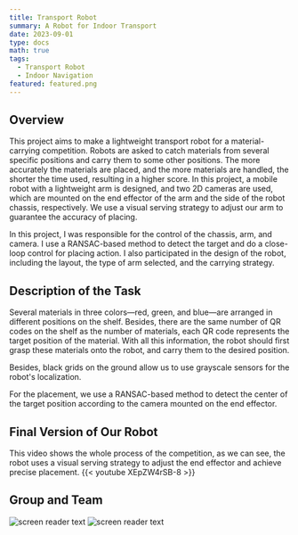 ```yaml
---
title: Transport Robot
summary: A Robot for Indoor Transport
date: 2023-09-01
type: docs
math: true
tags:
  - Transport Robot
  - Indoor Navigation
featured: featured.png
---
```


## Overview
This project aims to make a lightweight transport robot for a material-carrying competition. Robots are asked to catch materials from several specific positions and carry them to some other positions. The more accurately the materials are placed, and the more materials are handled, the shorter the time used, resulting in a higher score. In this project, a mobile robot with a lightweight arm is designed, and two 2D cameras are used, which are mounted on the end effector of the arm and the side of the robot chassis, respectively. We use a visual serving strategy to adjust our arm to guarantee the accuracy of placing.

In this project, I was responsible for the control of the chassis, arm, and camera. I use a RANSAC-based method to detect the target and do a close-loop control for placing action. I also participated in the design of the robot, including the layout, the type of arm selected, and the carrying strategy.

## Description of the Task
Several materials in three colors—red, green, and blue—are arranged in different positions on the shelf. Besides, there are the same number of QR codes on the shelf as the number of materials, each QR code represents the target position of the material. With all this information, the robot should first grasp these materials onto the robot, and carry them to the desired position.

Besides, black grids on the ground allow us to use grayscale sensors for the robot's localization.

For the placement, we use a RANSAC-based method to detect the center of the target position according to the camera mounted on the end effector.

## Final Version of Our Robot
This video shows the whole process of the competition, as we can see, the robot uses a visual serving strategy to adjust the end effector and achieve precise placement.
{{< youtube XEpZW4rSB-8 >}}

## Group and Team
![screen reader text](/media/projects/transport-robot/Team.jpg "Team")
![screen reader text](/media/projects/transport-robot/Large_Team.jpg "Group")

<!--more-->
